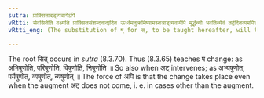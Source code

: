 ```yaml
---
sutra: प्राक्सितादड्व्यवायेऽपि
vRtti: सेवसितेति वक्ष्यति प्राक्सितसंशब्दनाद्यदित ऊर्ध्वमनुक्रमिष्यामस्तत्राड्व्यवायेपि मूर्द्धन्यो भवतित्येवं तद्वेदितव्यमपिशब्दादनड्व्यवायेपि ॥
vRtti_eng: (The substitution of ष् for स्, to be taught hereafter, will take place) for all roots upto सित् exclusive in (VIII. 3. 70), even when the augment अट् intervenes (between the स and the efficient letter).

---
```

The root सित् occurs in _sutra_ (8.3.70). Thus (8.3.65) teaches ष change: as अभिषुणोति, परिषुणोति, विषुणोति, निषुणोति ॥ So also when अट् intervenes; as अभ्यषुणोत्, पर्यषुणोत्, व्यषुणोत्, न्यषुणोत् ॥ The force of अपि is that the change takes place even when the augment अट् does not come, i. e. in cases other than the augment.